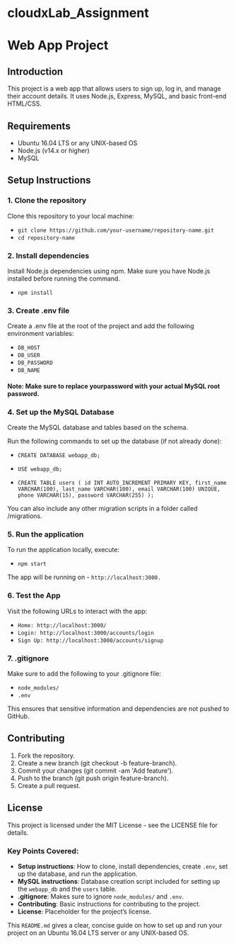 # cloudxLab_Assignment

# Web App Project

## Introduction
This project is a web app that allows users to sign up, log in, and manage their account details. It uses Node.js, Express, MySQL, and basic front-end HTML/CSS.

## Requirements
- Ubuntu 16.04 LTS or any UNIX-based OS
- Node.js (v14.x or higher)
- MySQL

## Setup Instructions
### 1. Clone the repository
Clone this repository to your local machine:

- `git clone https://github.com/your-username/repository-name.git`
- `cd repository-name`

### 2. Install dependencies
Install Node.js dependencies using npm. Make sure you have Node.js installed before running the command.

- `npm install`

### 3. Create .env file
Create a .env file at the root of the project and add the following environment variables:

   - `DB_HOST`
   - `DB_USER`
   - `DB_PASSWORD`
   - `DB_NAME`

#### Note: Make sure to replace yourpassword with your actual MySQL root password.

### 4. Set up the MySQL Database
Create the MySQL database and tables based on the schema.

Run the following commands to set up the database (if not already done):

- `CREATE DATABASE webapp_db;`
- `USE webapp_db;`

- `CREATE TABLE users (
  id INT AUTO_INCREMENT PRIMARY KEY,
  first_name VARCHAR(100),
  last_name VARCHAR(100),
  email VARCHAR(100) UNIQUE,
  phone VARCHAR(15),
  password VARCHAR(255)
);`

You can also include any other migration scripts in a folder called /migrations.

### 5. Run the application
To run the application locally, execute:

- `npm start`

The app will be running on - `http://localhost:3000.`

### 6. Test the App
Visit the following URLs to interact with the app:

- `Home: http://localhost:3000/`
- `Login: http://localhost:3000/accounts/login`
- `Sign Up: http://localhost:3000/accounts/signup`

### 7. .gitignore
Make sure to add the following to your .gitignore file:

- `node_modules/`
- `.env`

This ensures that sensitive information and dependencies are not pushed to GitHub.

## Contributing

1. Fork the repository.
2. Create a new branch (git checkout -b feature-branch).
3. Commit your changes (git commit -am 'Add feature').
4. Push to the branch (git push origin feature-branch).
5. Create a pull request.

## License

This project is licensed under the MIT License - see the LICENSE file for details.


### Key Points Covered:
- **Setup instructions**: How to clone, install dependencies, create `.env`, set up the database, and run the application.
- **MySQL instructions**: Database creation script included for setting up the `webapp_db` and the `users` table.
- **.gitignore**: Makes sure to ignore `node_modules/` and `.env`.
- **Contributing**: Basic instructions for contributing to the project.
- **License**: Placeholder for the project’s license.

This `README.md` gives a clear, concise guide on how to set up and run your project on an Ubuntu 16.04 LTS server or any UNIX-based OS.






